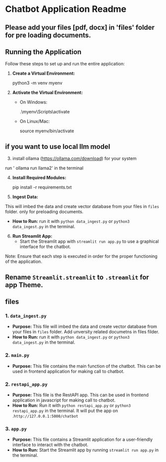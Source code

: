 # Chatbot Application Readme



## Please add your files [pdf, docx] in 'files' folder for pre loading documents.


## Running the Application

Follow these steps to set up and run the entire application:

1. **Create a Virtual Environment:**
   
   python3 -m venv myenv
 

2. **Activate the Virtual Environment:**
   - On Windows:
    
     .\myenv\Scripts\activate
     
   - On Linux/Mac:
    
     source myenv/bin/activate
    

## if you want to use local llm model


3. install ollama (https://ollama.com/download) for your system

run ' ollama run llama2' in the terminal



4. **Install Required Modules:**
  
   pip install -r requirements.txt

5. **Ingest Data:**

This will imbed the data and create vector database from your files in `files` folder. only for preloading documents.
- **How to Run:** run it with `python data_ingest.py`  or `python3 data_ingest.py` in the terminal.


6. **Run Streamlit App:**
   - Start the Streamlit app with `streamlit run app.py` to use a graphical interface for the chatbot.

Note: Ensure that each step is executed in order for the proper functioning of the application.



## Rename `Streamlit.streamlit` to `.streamlit` for app Theme. 



## files

### 1. `data_ingest.py`
- **Purpose:** This file will imbed the data and create vector database from your files in `files` folder. Add unversity related documetns in files filder.
- **How to Run:** run it with `python data_ingest.py`  or `python3 data_ingest.py` in the terminal.


### 2. `main.py`
- **Purpose:** This file contains the main function of the chatbot. This can be used in frontend application for making call to chatbot.



### 2. `restapi_app.py`
- **Purpose:** This file is the RestAPI app. This can be used in frontend application in javascript for making call to chatbot.
- **How to Run:** Run it with `python restapi_app.py`  or `python3 restapi_app.py` in the terminal. It will put the app on .`http://127.0.0.1:5000/chatbot`


### 3. `app.py`
- **Purpose:** This file contains a Streamlit application for a user-friendly interface to interact with the chatbot.
- **How to Run:** Start the Streamlit app by running `streamlit run app.py` in the terminal.





